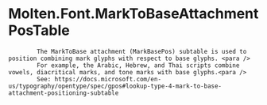 ﻿  
# Molten.Font.MarkToBaseAttachmentPosTable

            The MarkToBase attachment (MarkBasePos) subtable is used to position combining mark glyphs with respect to base glyphs. <para />
            For example, the Arabic, Hebrew, and Thai scripts combine vowels, diacritical marks, and tone marks with base glyphs.<para />
            See: https://docs.microsoft.com/en-us/typography/opentype/spec/gpos#lookup-type-4-mark-to-base-attachment-positioning-subtable
            
